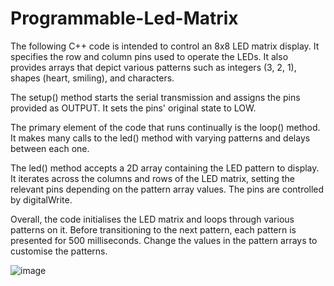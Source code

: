 # Programmable-Led-Matrix

The following C++ code is intended to control an 8x8 LED matrix display. It specifies the row and column pins used to operate the LEDs. It also provides arrays that depict various patterns such as integers (3, 2, 1), shapes (heart, smiling), and characters.

The setup() method starts the serial transmission and assigns the pins provided as OUTPUT. It sets the pins' original state to LOW.

The primary element of the code that runs continually is the loop() method. It makes many calls to the led() method with varying patterns and delays between each one.

The led() method accepts a 2D array containing the LED pattern to display. It iterates across the columns and rows of the LED matrix, setting the relevant pins depending on the pattern array values. The pins are controlled by digitalWrite.

Overall, the code initialises the LED matrix and loops through various patterns on it. Before transitioning to the next pattern, each pattern is presented for 500 milliseconds. Change the values in the pattern arrays to customise the patterns.

![image](https://github.com/Tarunlol/Programmable-Led-Matrix/assets/117750351/bfcd65e2-88e8-4d6b-b0c3-c015c027f5d5)

